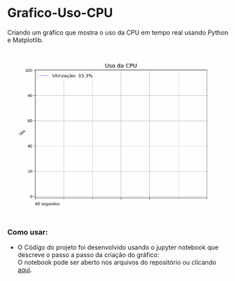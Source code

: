 # Grafico-Uso-CPU
Criando um gráfico que mostra o uso da CPU em tempo real usando Python e Matplotlib.

![Gráfico](https://github.com/juliomrodrigues/Grafico-Uso-CPU/blob/main/grafico_cpu_uso.gif)


### Como usar:
- O Código do projeto foi desenvolvido usando o jupyter notebook que descreve o passo a passo da criação do gráfico:  
O notebook pode ser aberto nos arquivos do repositório ou clicando [aqui](http://localhost:8888/notebooks/Grafico_CPU.ipynb).
